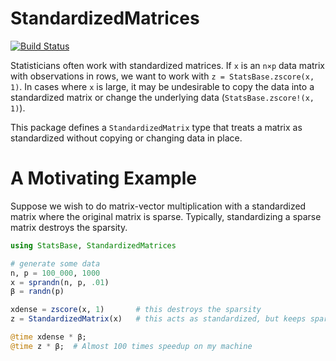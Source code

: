 # StandardizedMatrices

[![Build Status](https://travis-ci.org/joshday/StandardizedMatrices.jl.svg?branch=master)](https://travis-ci.org/joshday/StandardizedMatrices.jl)


Statisticians often work with standardized matrices.  If `x` is an `n×p` data matrix with observations in rows, we want to work with `z = StatsBase.zscore(x, 1)`.  In cases where `x` is large, it may be undesirable to copy the data into a standardized matrix or change the underlying data (`StatsBase.zscore!(x, 1)`).


This package defines a `StandardizedMatrix` type that treats a matrix as standardized without copying or changing data in place.

# A Motivating Example

Suppose we wish to do matrix-vector multiplication with a standardized matrix where the original matrix is sparse.  Typically, standardizing a sparse matrix destroys the sparsity.

```julia
using StatsBase, StandardizedMatrices

# generate some data
n, p = 100_000, 1000
x = sprandn(n, p, .01)
β = randn(p)

xdense = zscore(x, 1)		# this destroys the sparsity
z = StandardizedMatrix(x)	# this acts as standardized, but keeps sparse benefits

@time xdense * β;
@time z * β;  # Almost 100 times speedup on my machine
```
